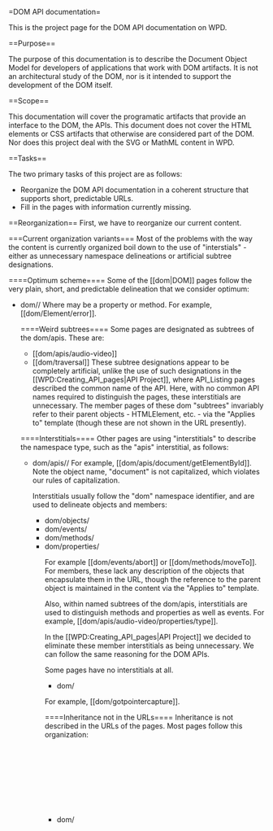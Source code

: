 =DOM API documentation=

This is the project page for the DOM API documentation on WPD.

==Purpose==

The purpose of this documentation is to describe the Document Object Model for developers of applications that work with DOM artifacts. It is not an architectural study of the DOM, nor is it intended to support the development of the DOM itself.

==Scope==

This documentation will cover the programatic artifacts that provide an interface to the DOM, the APIs. This document does not cover the HTML elements or CSS artifacts that otherwise are considered part of the DOM. Nor does this project deal with the SVG or MathML content in WPD.

==Tasks==

The two primary tasks of this project are as follows:
* Reorganize the DOM API documentation in a coherent structure that supports short, predictable URLs.
* Fill in the pages with information currently missing.

==Reorganization==
First, we have to reorganize our current content.

===Current organization variants===
Most of the problems with the way the content is currently organized boil down to the use of "interstials" - either as unnecessary namespace delineations or artificial subtree designations.

====Optimum scheme====
Some of the [[dom|DOM]] pages follow the very plain, short, and predictable delineation that we consider optimum:
* dom/<object>/<member>
Where <member> may be a property or method. For example,  [[dom/Element/error]].

====Weird subtrees====
Some pages are designated as subtrees of the dom/apis. These are:
* [[dom/apis/audio-video]]
* [[dom/traversal]]
These subtree designations appear to be completely artificial, unlike the use of such designations in the [[WPD:Creating_API_pages|API Project]], where API_Listing pages described the common name of the API. Here, with no common API names required to distinguish the pages, these interstitials are unnecessary. The member pages of these dom "subtrees" invariably refer to their parent objects - HTMLElement, etc. - via the "Applies to" template (though these are not shown in the URL presently).

====Interstitials====
Other pages are using "interstitials" to describe the namespace type, such as the "apis" interstitial, as follows:
* dom/apis/<object>/<member>
For example, [[dom/apis/document/getElementById]]. Note the object name, "document" is not capitalized, which violates our rules of capitalization. 

Interstitials usually follow the "dom" namespace identifier, and are used to delineate objects and members:
* dom/objects/<object> 
* dom/events/<event>
* dom/methods/<method>
* dom/properties/<property>

For example [[dom/events/abort]] or [[dom/methods/moveTo]]. For members, these lack any description of the objects that encapsulate them in the URL, though the reference to the parent object is maintained in the content via the "Applies to" template.

Also, within named subtrees of the dom/apis, interstitials are used to distinguish methods and properties as well as events. For example, [[dom/apis/audio-video/properties/type]].

In the [[WPD:Creating_API_pages|API Project]] we decided to eliminate these member interstitials as being unnecessary. We can follow the same reasoning for the DOM APIs.

Some pages have no interstitials at all.
* dom/<member>

For example, [[dom/gotpointercapture]].

====Inheritance not  in the URLs====
Inheritance is not described in the URLs of the pages. Most pages follow this organization:
* dom/<object>
For example, [[dom/HTMLTrackElement]] ''not'' [[dom/EventTarget/Node/Element/HTMLElement/HTMLTrackElement]]. This is a good thing. As you can see, describing the inheritance model would make the URLs unnecessarily long without providing any useful information to the user.

===Organization solution===

Proposed is the abolition of all "interstitials" except for the "event" interstitial, and the assignment of all members to their encapsulating objects in the URLs. Even the "apis" interstitial is unnecessary (see below). To that, we would have the following first-tier designations.
* '''dom''' - a listing page with all DOM objects and their summaries.
* '''dom/events''' - a listing page with all DOM events

Events are usually targeted to DOM Elements, and the event target is not information that need be displayed in the URL. However, the designation of events as separate from other DOM artifacts is useful as information in the URL.

Inheritance, however, should not be described in the URL. Rather, all DOM objects, regardless of their "level" in the DOM, should reside on one level of the WPD URL structure. This provides for short URLs. So, we would have the following:
* dom/HTMLTrackElement (''not'' dom/EventTarget/Node/Element/HTMLElement/HTMLTrackElement)
* dom/Navigator
* dom/Window
* dom/Node
* dom/Document
* dom/Element
* dom/HTMLElement
* dom/HTMLMenuElement
etc.

Going further into the namespace, all members would be organized under their parent objects. To wit:
* current: [[dom/apis/document/getElementById]]       proposed: [[dom/Document/getElementById]]
* current: [[dom/traversal/methods/RangeException]]       proposed: [[dom/Element/RangeException]]

This follows the methodology in the [[WPD:Creating_API_pages|API Project]], except that API_Listing pages are not required to describe interstitials (other than the "dom" and "events" listing pages), because there is no danger of namespace conflicts that would require the use of such interstitials.

An "apis" interstitial is unnecessary. The DOM itself includes CSS, CSSOM, HTML Elements, SVG, etc., and we have already broken out the content into these top-level buckets. We don't have "dom/css/cssom" or "dom/svg." We are designating this bucket as the "dom" to mean the objects and interfaces used to program against the DOM. That these are understood to be the APIs, using "apis" as an interstitial (as in "dom/apis") is redundant. We have only the "events" subtree of the DOM as an interstitial, as it is an area of related usage.

We propose to reorganize the DOM pages (estimated at roughly 1200 pages) according to the guidelines above. Under these guidelines, all DOM pages would follow the URL structure, "dom/<object>/<member>" where <member> may be a property or method. Events may be treated either under proper objects (as in dom/PointerEvent - an object) or in the "events" namespace (as in dom/events/dblclick).

===Reorganization procedure===

With an eye toward automating the process of reorganizing the dom pages, the following outlines the steps required.

* For the pages under [[dom/methods]], [[dom/properties]]
** If the page's '''Applies to''' field is set
*** If the '''Applies to''' location is valid (exists)
**** If there is no existing page in the location specified by the '''Applies to''' field, move the page under the location specified in that field
**** If there is an existing page in the location specified by the '''Applies to''' field
*****If there is an existing page in the location specified by '''<Applies-to_field>/duplicates''' move the page under '''<Applies-to_field>/duplicates/duplicates''' (for each duplicate, append a new '''duplicates''' namespace to the location specified by the '''Applies to''' field
***** Otherwise, move the page under '''<Applies-to_field>/duplicates''' 
** Otherwise, leave the page where it is

==Amending the content==
We'll deal with this after we get reorganized. To be continued...